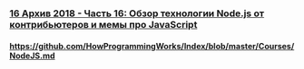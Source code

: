 ### [16 Архив 2018 - Часть 16: Обзор технологии Node.js от контрибьютеров и мемы про JavaScript](https://www.youtube.com/watch?v=NTs-wc_Pk8M)

#### https://github.com/HowProgrammingWorks/Index/blob/master/Courses/NodeJS.md

